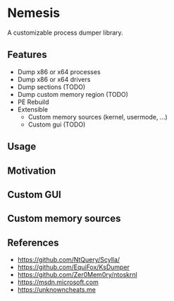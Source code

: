 # Nemesis
A customizable process dumper library.


## Features
- Dump x86 or x64 processes 
- Dump x86 or x64 drivers
- Dump sections (TODO)
- Dump custom memory region (TODO)
- PE Rebuild
- Extensible
  - Custom memory sources (kernel, usermode, ...)
  - Custom gui (TODO)

## Usage

## Motivation

## Custom GUI

## Custom memory sources

## References
- https://github.com/NtQuery/Scylla/
- https://github.com/EquiFox/KsDumper
- https://github.com/Zer0Mem0ry/ntoskrnl
- https://msdn.microsoft.com
- https://unknowncheats.me